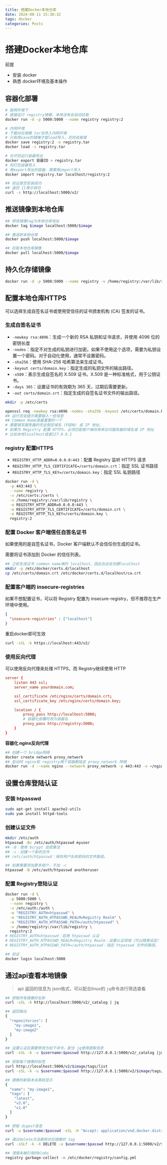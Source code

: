 ```yaml
---
title: 搭建Docker本地仓库
date: 2024-08-11 15:38:32
tags: docker
categories: Posts
---
```


# 搭建Docker本地仓库

前提
- 安装 docker
- 熟悉 docker环境及基本操作

## 容器化部署

```bash
# 联网环境下
# 直接运行 registry镜像，本地没有会自动拉取
docker run -d -p 5000:5000 --name registry registry:2

# 内网环境
# 下载对应镜像 tar包传入内网环境
# 只有用save的镜像才能load导入，否则会报错
docker save registry:2 -o registry.tar
docker load -i registry.tar

# 也可将运行容器导出
docker export 容器ID > registry.tar
# 将打包容器导入
# 用export导出的容器，需要用import导入
docker import registry.tar localhost/registry:2

## 验证是否安装成功
## 返回 {}表示成功
curl -s http://localhost:5000/v2/
```

## 推送镜像到本地仓库

```bash
## 修改镜像tag为本地仓库地址
docker tag $image localhost:5000/$image

## 推送到本地仓库
docker push localhost:5000/$image

## 拉取本地仓库镜像
docker pull localhost:5000/$image
```

## 持久化存储镜像
```bash
docker run -d -p 5000:5000 --name registry -v /home/registry:/var/lib/registry registry:2
```

## 配置本地仓库HTTPS

可以选择生成自签名证书或使用受信任的证书颁发机构 (CA) 签发的证书。

### 生成自签名证书
- `-newkey rsa:4096`：生成一个新的 RSA 私钥和证书请求，并使用 4096 位的密钥长度
- `-nodes`：指定不对生成的私钥进行加密。如果不使用这个选项，需要为私钥设置一个密码。对于自动化使用，通常不设置密码。
- `-sha256`：使用 SHA-256 哈希算法来生成证书。
- `-keyout certs/domain.key`：指定生成的私钥文件的输出路径。
- `-x509`：表示生成自签名的 X.509 证书。X.509 是一种标准格式，用于公钥证书。
- `-days 365`：设置证书的有效期为 365 天，过期后需要更新。
- `-out certs/domain.crt`：指定生成的自签名证书文件的输出路径。

```bash
mkdir -p /etc/certs

openssl req -newkey rsa:4096 -nodes -sha256 -keyout /etc/certs/domain.key -x509 -days 365 -out /etc/certs/domain.crt
## 运行完会提示需要输入一些信息
## Common Name是最重要的一个
# 需要填写服务器的完全限定域名 (FQDN) 或 IP 地址。
# 如果为 Registry 配置 HTTPS，必须匹配客户端将用来访问服务器的域名或 IP 地址
# 比如本地localhost或者127.0.0.1
```

### registry 配置HTTPS

- `REGISTRY_HTTP_ADDR=0.0.0.0:443`：配置 Registry 监听 HTTPS 请求
- `REGISTRY_HTTP_TLS_CERTIFICATE=/certs/domain.crt`：指定 SSL 证书路径
- `REGISTRY_HTTP_TLS_KEY=/certs/domain.key`：指定 SSL 私钥路径

```bash
docker run -d \
  -p 443:443 \
  --name registry \
  -v /etc/certs:/certs \
  -v /home/registry:/var/lib/registry \
  -e REGISTRY_HTTP_ADDR=0.0.0.0:443 \
  -e REGISTRY_HTTP_TLS_CERTIFICATE=/certs/domain.crt \
  -e REGISTRY_HTTP_TLS_KEY=/certs/domain.key \
  registry:2
```

### 配置 Docker 客户端信任自签名证书

如果使用的是自签名证书，Docker 客户端默认不会信任你生成的证书。

需要将证书添加到 Docker 的信任列表。

```bash
## 之前生成证书 common name填的 localhost，因此在此处创建localhost
mkdir -p /etc/docker/certs.d/localhost
cp /etc/certs/domain.crt /etc/docker/certs.d/localhost/ca.crt
```

### 配置客户端的 insecure-registries

如果不想配置证书，可以将 Registry 配置为 insecure-registry，但不推荐在生产环境中使用。

```json
{
  "insecure-registries" : ["localhost"]
}
```
重启docker即可生效

```bash
curl -sSL -k https://localhost:443/v2/
```

### 使用反向代理

可以使用反向代理来处理 HTTPS，而 Registry继续使用 HTTP

```conf
server {
    listen 443 ssl;
    server_name yourdomain.com;

    ssl_certificate /etc/nginx/certs/domain.crt;
    ssl_certificate_key /etc/nginx/certs/domain.key;

    location / {
        proxy_pass http://localhost:5000;
        # 容器化部署时改为容器名 
        proxy_pass http://registry:5000;
    }
}
```
**容器化 nginx反向代理**
```bash
## 创建一个 bridge网络
docker create network proxy_network
## 启动时 nginx和 registry两个容器都指定 proxy_network 网络
docker run -d --name nginx --network proxy_network -p 443:443 -v ~/nginx.conf:/etc/nginx/nginx.conf -v /etc/certs/:/etc/nginx/certs nginx:latest
```


## 设置仓库登陆认证

### 安装 htpasswd
```bash
sudo apt-get install apache2-utils
sudo yum install httpd-tools
```

### 创建认证文件
```bash
mkdir /etc/auth
htpasswd -Bc /etc/auth/htpasswd myuser
## -B：使用 bcrypt 加密算法
## -c：创建一个新的文件
## /etc/auth/htpasswd：保存用户名和密码的文件路径。

## 如果需要添加更多用户，不加 -c
htpasswd -B /etc/auth/htpasswd anotheruser
```
### 配置 Registry登陆认证

```bash
docker run -d \
  -p 5000:5000 \
  --name registry \
  -v /etc/auth:/auth \
  -e "REGISTRY_AUTH=htpasswd" \
  -e "REGISTRY_AUTH_HTPASSWD_REALM=Registry Realm" \
  -e "REGISTRY_AUTH_HTPASSWD_PATH=/auth/htpasswd" \
  -v /home/registry:/var/lib/registry \
  registry:2
# REGISTRY_AUTH=htpasswd：启用 htpasswd 认证
# REGISTRY_AUTH_HTPASSWD_REALM=Registry Realm：设置认证领域（可以随意设定）
# REGISTRY_AUTH_HTPASSWD_PATH=/auth/htpasswd：指定 htpasswd 文件的路径。

## 验证
docker login localhost:5000
```


## 通过api查看本地镜像

> api 返回的信息为 json格式，可以配合linux的 `jq`命令进行筛选查看

```bash
## 获取所有镜像的名称
curl -sSL -k http://localhost:5000/v2/_catalog | jq

## 返回输出
{
  "repositories": [
    "my-image1",
    "my-image2"
  ]
}

## 设置认证后需要修改为如下命令，配合 jq使用提取信息 
curl -sSL -k -u $username:$passwd http://127.0.0.1:5000/v2/_catalog |jq -r ".repositories[]"

## 获取每个镜像的标签
curl http://localhost:5000/v2/$image/tags/list
curl -sSL -k -u $username:$passwd http://127.0.0.1:5000/v2/$image/tags/list

## 镜像的新版本会靠前显示
{
  "name": "my-image1",
  "tags": [
    "latest",
    "v2.0",
    "v1.0"
  ]
}

## 获取 digest信息
curl -u $username:$passwd -sSL -H "Accept: application/vnd.docker.distribution.manifest.v2+json" http://127.0.0.1:5000/v2/$image/manifests/$tag | jq -r ".config.digest"

## 通过delete方法删除对应镜像的 tag
curl -sSLf -k -X DELETE -u $username:$passwd http://127.0.0.1:5000/v2/$image/manifests/$digest

## 清理未被引用的blobs
registry garbage-collect -m /etc/docker/registry/config.yml
```